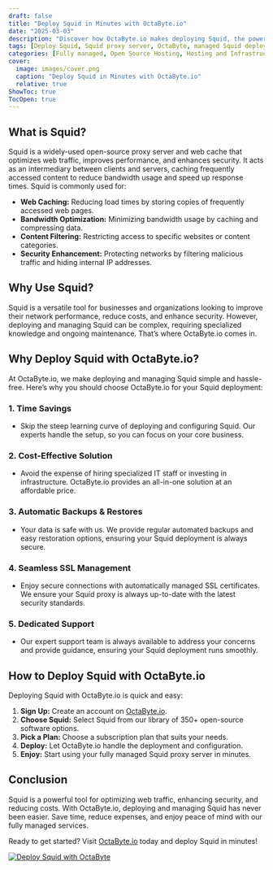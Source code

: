 ```yaml
---
draft: false
title: "Deploy Squid in Minutes with OctaByte.io"
date: "2025-03-03"
description: "Discover how OctaByte.io makes deploying Squid, the powerful open-source proxy server, effortless. Save time, reduce costs, and enjoy fully managed services with automatic backups, SSL management, and expert support."
tags: [Deploy Squid, Squid proxy server, OctaByte, managed Squid deployment, open-source software, proxy server benefits, Squid deployment made easy, managed IT services, automatic backups, SSL management, cost-effective IT solutions]
categories: [Fully managed, Open Source Hosting, Hosting and Infrastructure, Infrastructure]
cover:
  image: images/cover.png
  caption: "Deploy Squid in Minutes with OctaByte.io"
  relative: true
ShowToc: true
TocOpen: true
---
```



## What is Squid?

Squid is a widely-used open-source proxy server and web cache that optimizes web traffic, improves performance, and enhances security. It acts as an intermediary between clients and servers, caching frequently accessed content to reduce bandwidth usage and speed up response times. Squid is commonly used for:

- **Web Caching:** Reducing load times by storing copies of frequently accessed web pages.
- **Bandwidth Optimization:** Minimizing bandwidth usage by caching and compressing data.
- **Content Filtering:** Restricting access to specific websites or content categories.
- **Security Enhancement:** Protecting networks by filtering malicious traffic and hiding internal IP addresses.

## Why Use Squid?

Squid is a versatile tool for businesses and organizations looking to improve their network performance, reduce costs, and enhance security. However, deploying and managing Squid can be complex, requiring specialized knowledge and ongoing maintenance. That’s where OctaByte.io comes in.

## Why Deploy Squid with OctaByte.io?

At OctaByte.io, we make deploying and managing Squid simple and hassle-free. Here’s why you should choose OctaByte.io for your Squid deployment:

### 1. **Time Savings**
   - Skip the steep learning curve of deploying and configuring Squid. Our experts handle the setup, so you can focus on your core business.

### 2. **Cost-Effective Solution**
   - Avoid the expense of hiring specialized IT staff or investing in infrastructure. OctaByte.io provides an all-in-one solution at an affordable price.

### 3. **Automatic Backups & Restores**
   - Your data is safe with us. We provide regular automated backups and easy restoration options, ensuring your Squid deployment is always secure.

### 4. **Seamless SSL Management**
   - Enjoy secure connections with automatically managed SSL certificates. We ensure your Squid proxy is always up-to-date with the latest security standards.

### 5. **Dedicated Support**
   - Our expert support team is always available to address your concerns and provide guidance, ensuring your Squid deployment runs smoothly.

## How to Deploy Squid with OctaByte.io

Deploying Squid with OctaByte.io is quick and easy:

1. **Sign Up:** Create an account on [OctaByte.io](https://octabyte.io).
2. **Choose Squid:** Select Squid from our library of 350+ open-source software options.
3. **Pick a Plan:** Choose a subscription plan that suits your needs.
4. **Deploy:** Let OctaByte.io handle the deployment and configuration.
5. **Enjoy:** Start using your fully managed Squid proxy server in minutes.

## Conclusion

Squid is a powerful tool for optimizing web traffic, enhancing security, and reducing costs. With OctaByte.io, deploying and managing Squid has never been easier. Save time, reduce expenses, and enjoy peace of mind with our fully managed services. 

Ready to get started? Visit [OctaByte.io](https://octabyte.io) today and deploy Squid in minutes!

[![Deploy Squid with OctaByte](/images/deploy-on-octabyte.png)](https://octabyte.io/fully-managed-open-source-services/hosting-and-infrastructure/infrastructure/squid)